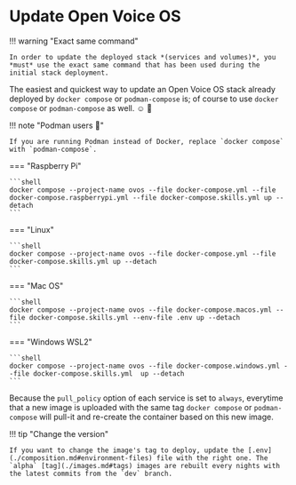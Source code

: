 # Update Open Voice OS

!!! warning "Exact same command"

    In order to update the deployed stack *(services and volumes)*, you *must* use the exact same command that has been used during the initial stack deployment.

The easiest and quickest way to update an Open Voice OS stack already deployed by `docker compose` or `podman-compose` is; of course to use `docker compose` or `podman-compose` as well. :relaxed: :muscle:

!!! note "Podman users :muscle:"

    If you are running Podman instead of Docker, replace `docker compose` with `podman-compose`.

=== "Raspberry Pi"

    ```shell
    docker compose --project-name ovos --file docker-compose.yml --file docker-compose.raspberrypi.yml --file docker-compose.skills.yml up --detach
    ```

=== "Linux"

    ```shell
    docker compose --project-name ovos --file docker-compose.yml --file docker-compose.skills.yml up --detach
    ```

=== "Mac OS"

    ```shell
    docker compose --project-name ovos --file docker-compose.macos.yml --file docker-compose.skills.yml --env-file .env up --detach
    ```

=== "Windows WSL2"

    ```shell
    docker compose --project-name ovos --file docker-compose.windows.yml --file docker-compose.skills.yml  up --detach
    ```

Because the `pull_policy` option of each service is set to `always`, everytime that a new image is uploaded with the same tag `docker compose` or `podman-compose` will pull-it and re-create the container based on this new image.

!!! tip "Change the version"

    If you want to change the image's tag to deploy, update the [.env](./composition.md#environment-files) file with the right one. The `alpha` [tag](./images.md#tags) images are rebuilt every nights with the latest commits from the `dev` branch.
